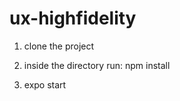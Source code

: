 # ux-highfidelity

1. clone the project

2. inside the directory run:
    npm install
    
3. expo start
